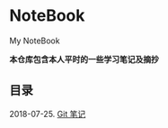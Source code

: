 # NoteBook
My NoteBook

**本仓库包含本人平时的一些学习笔记及摘抄**

## 目录

2018-07-25. 
       [Git 笔记](https://github.com/ChanMenglin/NoteBook/blob/master/2018-07-25%20Git/Git%20笔记.md)
